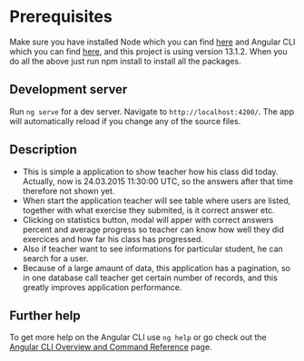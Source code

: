 # Prerequisites

Make sure you have installed Node which you can find [here](https://nodejs.org/en/download/) and Angular CLI which you can find [here](https://github.com/angular/angular-cli), and this project is using version 13.1.2.
When you do all the above just run npm install to install all the packages.

## Development server

Run `ng serve` for a dev server. Navigate to `http://localhost:4200/`. The app will automatically reload if you change any of the source files.

## Description

- This is simple a application to show teacher how his class did today. Actually, now is 24.03.2015 11:30:00 UTC, so the answers after that time therefore not shown yet.
- When start the application teacher will see table where users are listed, together with what exercise they submited, is it correct answer etc.
- Clicking on statistics button, modal will apper with correct answers percent and average progress so teacher can know how well they did exercices and how far his class has progressed.
- Also if teacher want to see informations for particular student, he can search for a user.
- Because of a large amaunt of data, this application has a pagination, so in one database call teacher get certain number of records, and this greatly improves application performance.

## Further help

To get more help on the Angular CLI use `ng help` or go check out the [Angular CLI Overview and Command Reference](https://angular.io/cli) page.
